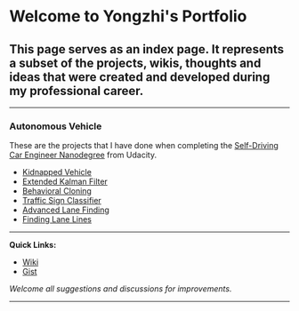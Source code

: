 # Welcome to Yongzhi's Portfolio

## This page serves as an index page. It represents a subset of the projects, wikis, thoughts and ideas that were created and developed during my professional career.

---

### Autonomous Vehicle

These are the projects that I have done when completing the [Self-Driving Car Engineer Nanodegree](http://www.udacity.com/drive) from Udacity.

- [Kidnapped Vehicle](./udacity/KidnappedVehicle.md)
- [Extended Kalman Filter](./udacity/ExtendedKalmanFilter.md)
- [Behavioral Cloning](./udacity/BehavioralCloning.md)
- [Traffic Sign Classifier](./udacity/TrafficSignClassifier.md)
- [Advanced Lane Finding](./udacity/AdvancedLaneFinding.md)
- [Finding Lane Lines](./udacity/FindingLaneLines.md)

---

**Quick Links:**
+ [Wiki](./wiki.md)
+ [Gist](./gist.md)

_Welcome all suggestions and discussions for improvements._

---
